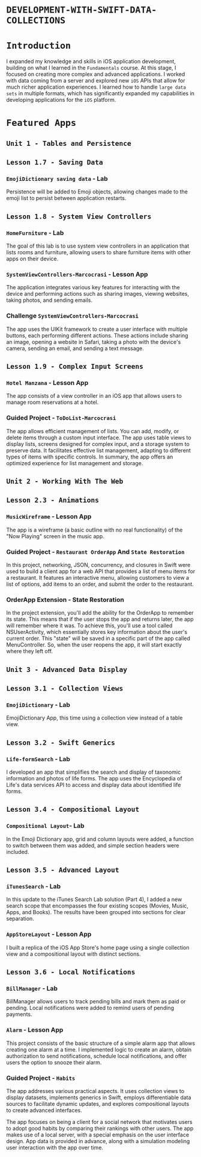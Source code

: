 # `DEVELOPMENT-WITH-SWIFT-DATA-COLLECTIONS`

# `Introduction`

I expanded my knowledge and skills in iOS application development, building on what I learned in the `Fundamentals` course. At this stage, I focused on creating more complex and advanced applications. I worked with data coming from a server and explored new `iOS` APIs that allow for much richer application experiences. I learned how to handle `large data sets` in multiple formats, which has significantly expanded my capabilities in developing applications for the `iOS` platform.

# `Featured Apps`

## `Unit 1 - Tables and Persistence`

## `Lesson 1.7 - Saving Data`

### `EmojiDictionary saving data` - Lab

Persistence will be added to Emoji objects, allowing changes made to the emoji list to persist between application restarts.

## `Lesson 1.8 - System View Controllers`

### `HomeFurniture` - Lab

The goal of this lab is to use system view controllers in an application that lists rooms and furniture, allowing users to share furniture items with other apps on their device.

### `SystemViewControllers-Marcocrasi` - Lesson App

The application integrates various key features for interacting with the device and performing actions such as sharing images, viewing websites, taking photos, and sending emails.

### Challenge `SystemViewControllers-Marcocrasi`  

The app uses the UIKit framework to create a user interface with multiple buttons, each performing different actions. These actions include sharing an image, opening a website in Safari, taking a photo with the device's camera, sending an email, and sending a text message.

## `Lesson 1.9 - Complex Input Screens`

### `Hotel Manzana` - Lesson App

The app consists of a view controller in an iOS app that allows users to manage room reservations at a hotel.

### Guided Project - `ToDoList-Marcocrasi` 

The app allows efficient management of lists. You can add, modify, or delete items through a custom input interface. The app uses table views to display lists, screens designed for complex input, and a storage system to preserve data. It facilitates effective list management, adapting to different types of items with specific controls. In summary, the app offers an optimized experience for list management and storage.

## `Unit 2 - Working With The Web`

## `Lesson 2.3 - Animations`

### `MusicWireframe` - Lesson App

The app is a wireframe (a basic outline with no real functionality) of the "Now Playing" screen in the music app.

### Guided Project - `Restaurant OrderApp` And `State Restoration`

In this project, networking, JSON, concurrency, and closures in Swift were used to build a client app for a web API that provides a list of menu items for a restaurant. It features an interactive menu, allowing customers to view a list of options, add items to an order, and submit the order to the restaurant.

### OrderApp Extension - State Restoration

In the project extension, you'll add the ability for the OrderApp to remember its state. This means that if the user stops the app and returns later, the app will remember where it was. To achieve this, you'll use a tool called NSUserActivity, which essentially stores key information about the user's current order. This "state" will be saved in a specific part of the app called MenuController. So, when the user reopens the app, it will start exactly where they left off.

## `Unit 3 - Advanced Data Display`

## `Lesson 3.1 - Collection Views`

### `EmojiDictionary` - Lab

EmojiDictionary App, this time using a collection view instead of a table view.

## `Lesson 3.2 - Swift Generics`

### `Life-formSearch` - Lab

I developed an app that simplifies the search and display of taxonomic information and photos of life forms. The app uses the Encyclopedia of Life's data services API to access and display data about identified life forms.

## `Lesson 3.4 - Compositional Layout`

###  `Compositional Layout`- Lab  

In the Emoji Dictionary app, grid and column layouts were added, a function to switch between them was added, and simple section headers were included.

## `Lesson 3.5 - Advanced Layout`

### `iTunesSearch` - Lab 

In this update to the iTunes Search Lab solution (Part 4), I added a new search scope that encompasses the four existing scopes (Movies, Music, Apps, and Books). The results have been grouped into sections for clear separation.

### `AppStoreLayout` - Lesson App

I built a replica of the iOS App Store's home page using a single collection view and a compositional layout with distinct sections.

## `Lesson 3.6 - Local Notifications`

### `BillManager` - Lab

BillManager allows users to track pending bills and mark them as paid or pending. Local notifications were added to remind users of pending payments.

### `Alarm` - Lesson App

This project consists of the basic structure of a simple alarm app that allows creating one alarm at a time. I implemented logic to create an alarm, obtain authorization to send notifications, schedule local notifications, and offer users the option to snooze their alarm.

### Guided Project - `Habits`

The app addresses various practical aspects. It uses collection views to display datasets, implements generics in Swift, employs differentiable data sources to facilitate dynamic updates, and explores compositional layouts to create advanced interfaces.

The app focuses on being a client for a social network that motivates users to adopt good habits by comparing their rankings with other users. The app makes use of a local server, with a special emphasis on the user interface design. App data is provided in advance, along with a simulation modeling user interaction with the app over time.

